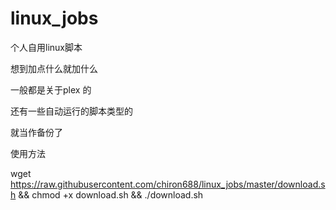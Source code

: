 # linux_jobs
个人自用linux脚本

想到加点什么就加什么

一般都是关于plex 的

还有一些自动运行的脚本类型的

就当作备份了


使用方法

wget https://raw.githubusercontent.com/chiron688/linux_jobs/master/download.sh && chmod +x download.sh && ./download.sh
